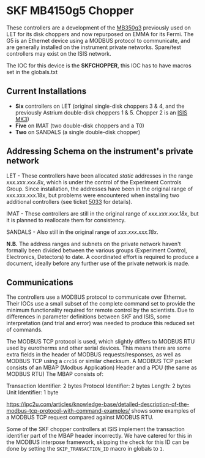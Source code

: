# SKF MB4150g5 Chopper

These controllers are a development of the [MB350g3](SKF-MB350g3-Chopper) previously used on LET for its disk choppers and now repurposed on EMMA for its Fermi.  The G5 is an Ethernet device using a MODBUS protocol to communicate, and are generally installed on the instrument private networks.  Spare/test controllers may exist on the ISIS network.

The IOC for this device is the **SKFCHOPPER**, this IOC has to have macros set in the globals.txt

## Current Installations

* **Six** controllers on LET (original single-disk choppers 3 & 4, and the previously Astrium double-disk choppers 1 & 5. Chopper 2 is an [ISIS MK3](https://github.com/ISISComputingGroup/ibex_developers_manual/wiki/MK3-Chopper))
* **Five** on IMAT (two double-disk choppers and a T0)
* **Two** on SANDALS (a single double-disk chopper)

## Addressing Schema on the instrument's private network

LET - These controllers have been allocated _static_ addresses in the range _xxx.xxx.xxx.8x_, which is under the control of the Experiment Controls Group.  Since installation, the addresses have been in the original range of xxx.xxx.xxx.18x, but problems were encountered when installing two additional controllers (see ticket [5033](https://github.com/ISISComputingGroup/IBEX/issues/5033) for details).

IMAT - These controllers are still in the original range of _xxx.xxx.xxx.18x_, but it is planned to reallocate them for consistency.

SANDALS - Also still in the original range of _xxx.xxx.xxx.18x_.

**N.B.** The address ranges and subnets on the private network haven't formally been divided between the various groups (Experiment Control, Electronics, Detectors) to date.  A coordinated effort is required to produce a document, ideally before any further use of the private network is made.

## Communications

The controllers use a MODBUS protocol to communicate over Ethernet.  Their IOCs use a small subset of the complete command set to provide the minimum functionality required for remote control by the scientists.  Due to differences in parameter definitions between SKF and ISIS, some interpretation (and trial and error) was needed to produce this reduced set of commands.

The MODBUS TCP protocol is used, which slightly differs to MODBUS RTU used by eurotherms and other serial devices. 
This means there are some extra fields in the header of MODBUS requests/responses, as well as MODBUS TCP using a `crc16` or similar checksum. 
A MODBUS TCP packet consists of an MBAP (Modbus Application) Header and a PDU (the same as MODBUS RTU)
The MBAP consists of: 

Transaction Identifier: 2 bytes
Protocol Identifier: 2 bytes
Length: 2 bytes
Unit Identifier: 1 byte

https://ipc2u.com/articles/knowledge-base/detailed-description-of-the-modbus-tcp-protocol-with-command-examples/ shows some examples of a MODBUS TCP request compared against MODBUS RTU. 

Some of the SKF chopper controllers at ISIS implement the transaction identifier part of the MBAP header incorrectly. We have catered for this in the MODBUS interpose framework, skipping the check for this ID can be done by setting the `SKIP_TRANSACTION_ID` macro in globals to `1`. 

